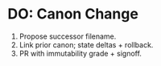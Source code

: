 # DO: Canon Change
1. Propose successor filename.
2. Link prior canon; state deltas + rollback.
3. PR with immutability grade + signoff.